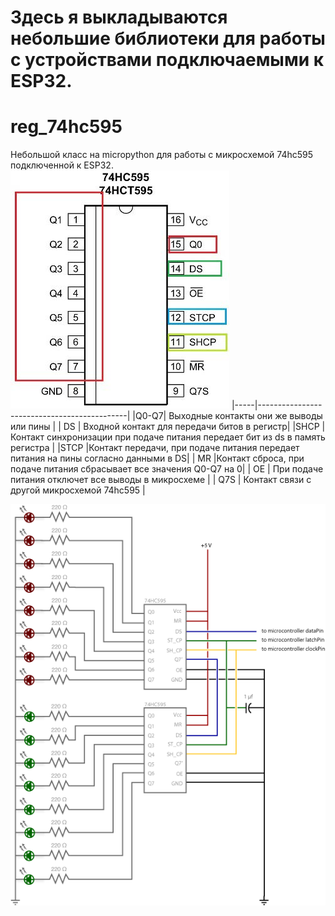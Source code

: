 # Здесь я выкладываются небольшие библиотеки  для работы с устройствами подключаемыми к ESP32.

# reg_74hc595
Небольшой класс на micropython для работы с микросхемой 74hc595 подключенной к ESP32.
![Входы выходы на микросхеме](https://github.com/IDMIRT/esp32/blob/master/picture/74hc595-serial-shift-register.jpg)
|-----|---------------------------------------------|
|Q0-Q7| Выходные контакты они же выводы или пины    |
| DS  | Входной контакт для передачи битов в регистр|
|SHCP | Контакт синхронизации при подаче питания передает бит из ds в память регистра   |
|STCP |Контакт передачи, при подаче питания передает питания на пины согласно данными в DS|
| MR  |Контакт сброса, при подаче питания сбрасывает все значения Q0-Q7 на 0|
| OE  | При подаче питания отключет все выводы в микросхеме        |
| Q7S | Контакт связи с другой микросхемой 74hc595  |


![Схема подключения к контроллеру](https://github.com/IDMIRT/esp32/blob/master/picture/ShftOut_Schema2.gif)



